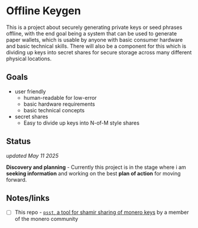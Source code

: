 # Offline Keygen

This is a project about securely generating private keys or seed phrases offline, with the end goal being a system that can be used to generate paper wallets, which is usable by anyone with basic consumer hardware and basic technical skills. There will also be a component for this which is dividing up keys into secret shares for secure storage across many different physical locations.

## Goals

- user friendly
  - human-readable for low-error
  - basic hardware requirements
  - basic technical concepts
- secret shares
  - Easy to divide up keys into N-of-M style shares

## Status

_updated May 11 2025_

**Discovery and planning** - Currently this project is in the stage where i am **seeking information** and working on the best **plan of action** for moving forward.

## Notes/links
- [ ] This repo - [`psst`, a tool for shamir sharing of monero keys](https://github.com/Unkn8wn69/psst) by a member of the monero community
